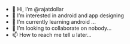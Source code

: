 - 👋 Hi, I’m @rajatdollar
- 👀 I’m interested in android and app designing
- 🌱 I’m currently learning android ...
- 💞️ I’m looking to collaborate on nobody...
- 📫 How to reach me tell u later...

<!---
rajatdollar/rajatdollar is a ✨ special ✨ repository because its `README.md` (this file) appears on your GitHub profile.
You can click the Preview link to take a look at your changes.
--->
